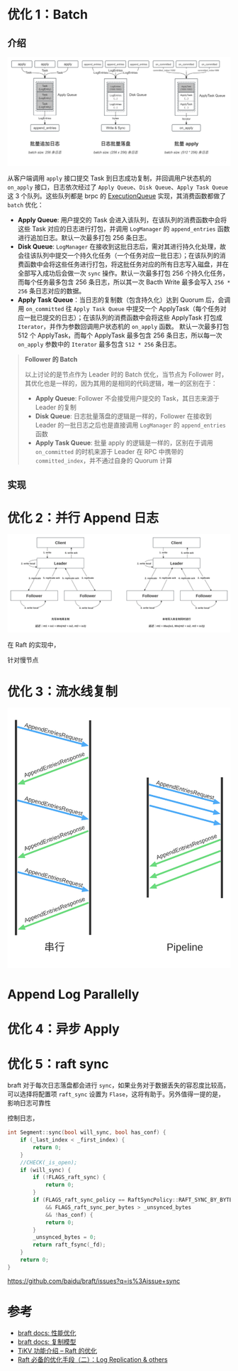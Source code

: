 优化 1：Batch
===

介绍
---

![batch 优化](image/batch.png)

从客户端调用 `apply` 接口提交 Task 到日志成功复制，并回调用户状态机的 `on_apply` 接口，日志依次经过了 `Apply Queue`、`Disk Queue`、`Apply Task Queue` 这 3 个队列。这些队列都是 brpc 的 [ExecutionQueue][ExecutionQueue] 实现，其消费函数都做了 `batch` 优化：

* **Apply Queue**: 用户提交的 Task 会进入该队列，在该队列的消费函数中会将这些 Task 对应的日志进行打包，并调用 `LogManager` 的 `append_entries` 函数进行追加日志。默认一次最多打包 256 条日志。
* **Disk Queue**: `LogManager` 在接收到这批日志后，需对其进行持久化处理，故会往该队列中提交一个持久化任务（一个任务对应一批日志）；在该队列的消费函数中会将这些任务进行打包，将这批任务对应的所有日志写入磁盘，并在全部写入成功后会做一次 `sync` 操作。默认一次最多打包 256 个持久化任务，而每个任务最多包含 256 条日志，所以其一次 Bacth Write 最多会写入 `256 * 256` 条日志对应的数据。
* **Apply Task Queue**：当日志的复制数（包含持久化）达到 Quorum 后，会调用 `on_committed` 往 `Apply Task Queue` 中提交一个 ApplyTask（每个任务对应一批已提交的日志）；在该队列的消费函数中会将这些 ApplyTask 打包成 `Iterator`，并作为参数回调用户状态机的 `on_apply` 函数。 默认一次最多打包 512 个 ApplyTask，而每个 ApplyTask 最多包含 256 条日志，所以每一次 `on_apply` 参数中的 `Iterator` 最多包含 `512 * 256` 条日志。

[ExecutionQueue]: https://brpc.apache.org/docs/bthread/execution-queue

> **Follower 的 Batch**
>
> 以上讨论的是节点作为 Leader 时的 Batch 优化，当节点为 Follower 时，其优化也是一样的，因为其用的是相同的代码逻辑，唯一的区别在于：
> * **Apply Queue**: Follower 不会接受用户提交的 Task，其日志来源于 Leader 的复制
> * **Disk Queue**: 日志批量落盘的逻辑是一样的，Follower 在接收到 Leader 的一批日志之后也是直接调用 `LogManager` 的 `append_entries` 函数
> * **Apply Task Queue**: 批量 apply 的逻辑是一样的，区别在于调用 `on_committed` 的时机来源于 Leader 在 RPC 中携带的 `committed_index`，并不通过自身的 Quorum 计算

实现
---

优化 2：并行 Append 日志
===

![](image/append_parallel.svg)

在 Raft 的实现中，

针对慢节点


优化 3：流水线复制
===

![串行与 Pipeline](image/pipeline-2.svg)


Append Log Parallelly
===



优化 4：异步 Apply
===

优化 5：raft sync
===

braft 对于每次日志落盘都会进行 `sync`，如果业务对于数据丢失的容忍度比较高，可以选择将配置项 `raft_sync` 设置为 `Flase`，这将有助于。另外值得一提的是，影响日志可靠性

控制日志，

```cpp
int Segment::sync(bool will_sync, bool has_conf) {
    if (_last_index < _first_index) {
        return 0;
    }
    //CHECK(_is_open);
    if (will_sync) {
        if (!FLAGS_raft_sync) {
            return 0;
        }
        if (FLAGS_raft_sync_policy == RaftSyncPolicy::RAFT_SYNC_BY_BYTES
            && FLAGS_raft_sync_per_bytes > _unsynced_bytes
            && !has_conf) {
            return 0;
        }
        _unsynced_bytes = 0;
        return raft_fsync(_fd);
    }
    return 0;
}
```

https://github.com/baidu/braft/issues?q=is%3Aissue+sync

参考
===

* [braft docs: 性能优化](https://github.com/baidu/braft/blob/master/docs/cn/raft_protocol.md#%E6%80%A7%E8%83%BD%E4%BC%98%E5%8C%96)
* [braft docs: 复制模型](https://github.com/baidu/braft/blob/master/docs/cn/replication.md)
* [TiKV 功能介绍 – Raft 的优化](https://cn.pingcap.com/blog/optimizing-raft-in-tikv/)
* [Raft 必备的优化手段（二）：Log Replication & others](https://zhuanlan.zhihu.com/p/668511529)
